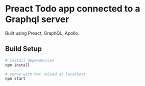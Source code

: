 # Preact Todo app connected to a Graphql server

Built using Preact, GraphQL, Apollo.

## Build Setup

``` bash
# install dependencies
npm install

# serve with hot reload at localhost
npm start
```
